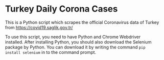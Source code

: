 # Turkey Daily Corona Cases
This is a Python script which scrapes the official Coronavirus data of Turkey from https://covid19.saglik.gov.tr/

To use this script, you need to have Python and Chrome Webdriver installed.
After installing Python, you should also download the Selenium package by Python.
You can download it by writing the command <code>pip install selenium</code> in to the command prompt.
